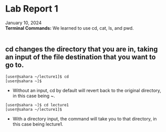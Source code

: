 # Lab Report 1
January 10, 2024 <br/>
**Terminal Commands:**
We learned to use cd, cat, ls, and pwd. <br/>
<br/>
## cd changes the directory that you are in, taking an input of the file destination that you want to go to.
```
[user@sahara ~/lecture1]$ cd
[user@sahara ~]$
```
* Without an input, cd by default will revert back to the original directory, in this case being ~.
```
[user@sahara ~]$ cd lecture1
[user@sahara ~/lecture1]$ 
```
* With a directory input, the command will take you to that directory, in this case being lecture1.

